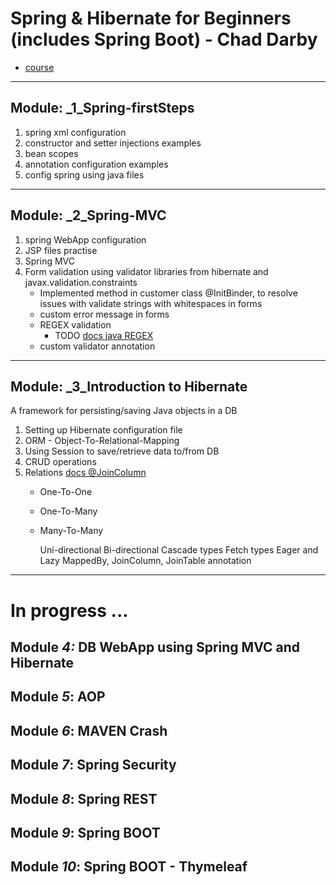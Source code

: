# Spring & Hibernate for Beginners (includes Spring Boot) - Chad Darby
- [course](https://www.udemy.com/course/spring-hibernate-tutorial/)
***

## Module: _1_Spring-firstSteps
1. spring xml configuration 
2. constructor and setter injections examples
3. bean scopes
4. annotation configuration examples
5. config spring using java files

***
## Module: _2_Spring-MVC
1. spring WebApp configuration
2. JSP files practise
3. Spring MVC
4. Form validation using validator libraries from hibernate and javax.validation.constraints
    + Implemented method in customer class @InitBinder, to resolve issues with validate strings with whitespaces in forms
    + custom error message in forms
    + REGEX validation
        + TODO [docs java REGEX](https://docs.oracle.com/javase/tutorial/essential/regex/)
    + custom validator annotation 

***
## Module: _3_Introduction to Hibernate
A framework for persisting/saving Java objects in a DB
1. Setting up Hibernate configuration file
2. ORM - Object-To-Relational-Mapping
3. Using Session to save/retrieve data to/from DB
4. CRUD operations 
5. Relations
        [docs @JoinColumn](https://docs.oracle.com/javaee/7/api/javax/persistence/JoinColumn.html#name--)
    + One-To-One 
    + One-To-Many 
    + Many-To-Many
    
    
         Uni-directional
         Bi-directional
         Cascade types
         Fetch types Eager and Lazy
         MappedBy, JoinColumn, JoinTable annotation
         
        
***

# In progress ... 
## Module _4:_ DB WebApp using Spring MVC and Hibernate
## Module _5_: AOP 
## Module _6_: MAVEN Crash 
## Module _7_: Spring Security 
## Module _8_: Spring REST 
## Module _9_: Spring BOOT 
## Module _10_: Spring BOOT - Thymeleaf 
